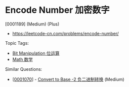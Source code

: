 # Encode Number 加密数字

[0001189] (Medium) (Plus)

- https://leetcode-cn.com/problems/encode-number/

Topic Tags:

- [Bit Manipulation 位运算](https://leetcode-cn.com/tag/bit-manipulation/)
- [Math 数学](https://leetcode-cn.com/tag/math/)

Similar Questions:

- [[0001070](https://leetcode-cn.com/problems/convert-to-base-2/)] - [Convert to Base -2 负二进制转换](./0001070.convert-to-base-2.md) (Medium)
